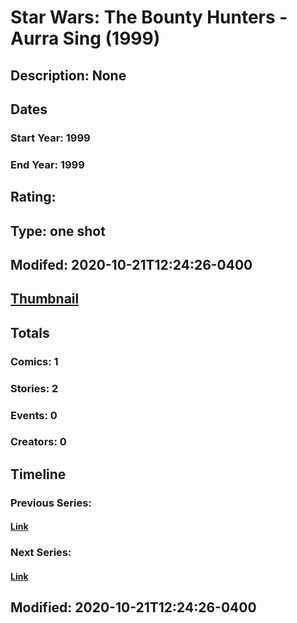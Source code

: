 # Star Wars: The Bounty Hunters - Aurra Sing (1999)
## Description: None
## Dates
### Start Year: 1999
### End Year: 1999
## Rating: 
## Type: one shot
## Modifed: 2020-10-21T12:24:26-0400
## [Thumbnail](http://i.annihil.us/u/prod/marvel/i/mg/b/40/image_not_available.jpg)
## Totals
### Comics: 1
### Stories: 2
### Events: 0
### Creators: 0
## Timeline
### Previous Series: 
#### [Link]()
### Next Series: 
#### [Link]()
## Modified: 2020-10-21T12:24:26-0400